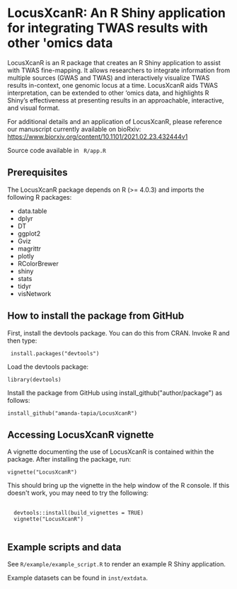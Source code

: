 # LocusXcanR: An R Shiny application for integrating TWAS results with other 'omics data
LocusXcanR is an R package that creates an R Shiny application to assist with TWAS fine-mapping. It allows researchers to integrate information from multiple sources (GWAS and TWAS) and interactively visualize TWAS results in-context, one genomic locus at a time. LocusXcanR aids TWAS interpretation, can be extended to other ‘omics data, and highlights R Shiny’s effectiveness at presenting results in an approachable, interactive, and visual format.

For additional details and an application of LocusXcanR, please reference our manuscript currently available on bioRxiv: https://www.biorxiv.org/content/10.1101/2021.02.23.432444v1

Source code available in <code> R/app.R </code>

## Prerequisites
The LocusXcanR package depends on R (>= 4.0.3) and imports the following R packages:
<ul>
  <li>data.table</li>
  <li>dplyr</li>
  <li>DT</li>
  <li>ggplot2</li>
  <li>Gviz</li>
  <li>magrittr</li>
  <li>plotly</li>
  <li>RColorBrewer</li>
  <li>shiny</li>
  <li>stats</li>
  <li>tidyr</li>
  <li>visNetwork</li>
</ul>

## How to install the package from GitHub
First, install the devtools package. You can do this from CRAN. Invoke R and then type:

<code> install.packages("devtools") </code>

Load the devtools package:

<code>library(devtools)</code>

Install the package from GitHub using install_github("author/package") as follows:

<code>install_github("amanda-tapia/LocusXcanR")</code>

## Accessing LocusXcanR vignette
A vignette documenting the use of LocusXcanR is contained within the package. After installing the package, run:

<code>vignette("LocusXcanR")</code>

This should bring up the vignette in the help window of the R console. If this doesn't work, you may need to try the following:

<pre>
  <code> 
  devtools::install(build_vignettes = TRUE)
  vignette("LocusXcanR")
  </code>
</pre>

## Example scripts and data
See <code>R/example/example_script.R</code> to render an example R Shiny application.

Example datasets can be found in <code>inst/extdata</code>.
